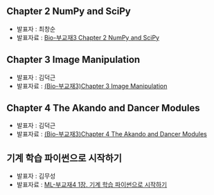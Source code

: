 ## Chapter 2 NumPy and SciPy
- 발표자 : 최창순
- 발표자료 : [Bio-부교재3 Chapter 2 NumPy and SciPy](http://nbviewer.ipython.org/github/biopy/biopy.github.io/blob/master/notebook/Part3/Week1/bio02/Bio_Ch02_Numpy_Scipy.ipynb)

##  Chapter 3 Image Manipulation
- 발표자 : 김덕근
- 발표자료 : [(Bio-부교재3)Chapter 3 Image Manipulation](http://nbviewer.ipython.org/github/biopy/biopy.github.io/blob/master/notebook/Part3/Week1/bio03/Image.ipynb)

##  Chapter 4 The Akando and Dancer Modules
- 발표자 : 김덕근
- 발표자료 : [(Bio-부교재3)Chapter 4 The Akando and Dancer Modules](http://nbviewer.ipython.org/github/biopy/biopy.github.io/blob/master/notebook/Part3/Week1/bio04/AkandoDancer.ipynb)

## 기계 학습 파이썬으로 시작하기
- 발표자 : 김무성
- 발표자료 : [ML-부교재4 1장. 기계 학습 파이썬으로 시작하기](http://nbviewer.ipython.org/github/biopy/biopy.github.io/blob/master/notebook/Part3/Week1/ml01/ML_Ch01_Getting_Started_with_Python_Machine_Learning.ipynb)

